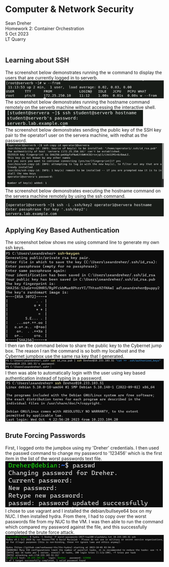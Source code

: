 # **Computer & Network Security**
Sean Dreher  <br />
Homework 2: Container Orchestration  <br />
5 Oct 2023  <br />
LT Quarry <br />
<br />
## **Learning about SSH**
The screenshot below demonstrates running the w command to display the users that are currently logged in to serverb. <br />
![6102](https://github.com/seandreher/CNS-Lab/blob/main/Homework5/6.10.2.png) <br />
The screenshot below demonstrates running the hostname command remotely on the serverb machine without accessing the interactive shell. <br>
![12102](https://github.com/seandreher/CNS-Lab/blob/main/Homework5/12.10.2.png) <br />
The screenshot below demonstrates sending the public key of the SSH key pair to the operator1 user on the servera machine, with redhat as the password. <br />
![4104](https://github.com/seandreher/CNS-Lab/blob/main/Homework5/4.10.4.png) <br />
The screenshot below demonstrates executing the hostname command on the servera machine remotely by using the ssh command. <br />
![9104](https://github.com/seandreher/CNS-Lab/blob/main/Homework5/correct9.10.4.png) <br />


## **Applying Key Based Authentication**
The screenshot below shows me using command line to generate my own ssh keys. <br />
![rsa](https://github.com/seandreher/CNS-Lab/blob/main/Homework5/rsaSS.png) <br />
I then ran the command below to share the public key to the Cybernet jump box. The reason I ran the command is so both my localhost and the Cybernet jumpbox use the same rsa key that I generated. <br />
![rsa1](https://github.com/seandreher/CNS-Lab/blob/main/Homework5/copyKEYover.png) <br />
I then was able to automatically login with the user using key based authentication instead of typing in a password. <br />
![al](https://github.com/seandreher/CNS-Lab/blob/main/Homework5/autoLOGINss.png)

## **Brute Forcing Passwords**
First, I logged onto the jumpbox using my 'Dreher' credentials. I then used the passwd command to change my password to '123456' which is the first item in the list of the worst passwords text file. <br />
![pwdchnge](https://github.com/seandreher/CNS-Lab/blob/main/Homework5/passwdCHANGE.png) <br />
I chose to use vagrant and I installed the debian/bullseye64 box on my NUC. I then installed hydra. From there, I had to copy over the worst passwords file from my NUC to the VM. I was then able to run the command which compared my password against the file, and this successfully completed the brute force attack. <br />
![hydra](https://github.com/seandreher/CNS-Lab/blob/main/Homework5/hydraPASSWD.png)
